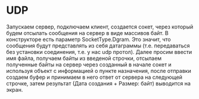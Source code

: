 # UDP
Запускаем сервер, подключаем клиент, создается сокет, через который будем отсылать сообщения на сервер в виде массивов байт. В конструкторе есть параметр SocketType.Dgram. Это значит, что сообщения будут представлять из себя датаграммы (т.е. передаваться без установки соединения, т.е. у нас udp протол). Далее просим ввести имя файла, получаем байты из введеной строчки, отсылаем полученные байты на сервер через созданный в начале сокет и используя объект с информацией о пункте назначения, после отправки создаем буфер и принимаем в него ответ от сервера на следующей строчке, затем результат (Дата создания + Размер: байт) выводится на экран.
